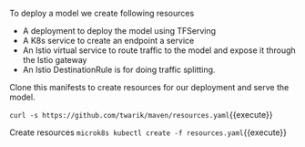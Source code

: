 To deploy a model we create following resources
- A deployment to deploy the model using TFServing
- A K8s service to create an endpoint a service
- An Istio virtual service to route traffic to the model and expose it through the Istio gateway
- An Istio DestinationRule is for doing traffic splitting.

Clone this manifests to create resources for our deployment and serve the model.

`curl -s https://github.com/twarik/maven/resources.yaml`{{execute}}

Create resources
`microk8s kubectl create -f resources.yaml`{{execute}}
